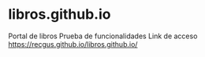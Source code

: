 # libros.github.io
Portal de libros
Prueba de funcionalidades
Link de acceso https://recgus.github.io/libros.github.io/

